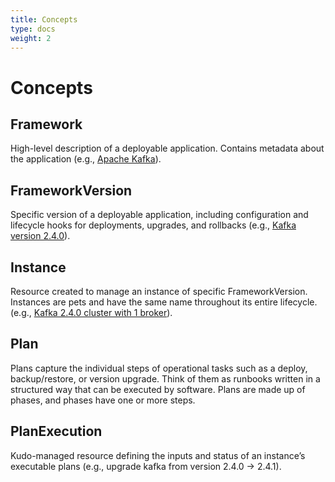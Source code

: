 ```yaml
---
title: Concepts
type: docs
weight: 2
---
```


# Concepts

## Framework

High-level description of a deployable application. Contains metadata about the application (e.g., [Apache Kafka](https://github.com/kudobuilder/kudo/blob/master/config/samples/kafka-framework.yaml)).

## FrameworkVersion

Specific version of a deployable application, including configuration and lifecycle hooks for deployments, upgrades, and rollbacks (e.g., [Kafka version 2.4.0](https://github.com/kudobuilder/kudo/blob/master/config/samples/kafka-frameworkversion.yaml)).

## Instance

Resource created to manage an instance of specific FrameworkVersion. Instances are pets and have the same name throughout its entire lifecycle. (e.g., [Kafka 2.4.0 cluster with 1 broker](https://github.com/kudobuilder/kudo/blob/master/config/samples/kafka-instance.yaml)).

## Plan

Plans capture the individual steps of operational tasks such as a deploy, backup/restore, or version upgrade. Think of them as runbooks written in a structured way that can be executed by software. Plans are made up of phases, and phases have one or more steps.

## PlanExecution

Kudo-managed resource defining the inputs and status of an instance’s executable plans (e.g., upgrade kafka from version 2.4.0 -> 2.4.1).